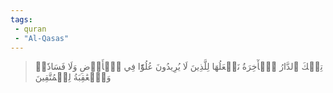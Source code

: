 ```yaml
---
tags: 
 - quran 
 - "Al-Qasas"
---
```


> تِلۡكَ ٱلدَّارُ ٱلۡأٓخِرَةُ نَجۡعَلُهَا لِلَّذِينَ لَا يُرِيدُونَ عُلُوّٗا فِي ٱلۡأَرۡضِ وَلَا فَسَادٗاۚ وَٱلۡعَٰقِبَةُ لِلۡمُتَّقِينَ
